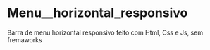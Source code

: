 # Menu__horizontal_responsivo
Barra de menu horizontal responsivo feito com Html, Css e Js, sem fremaworks
